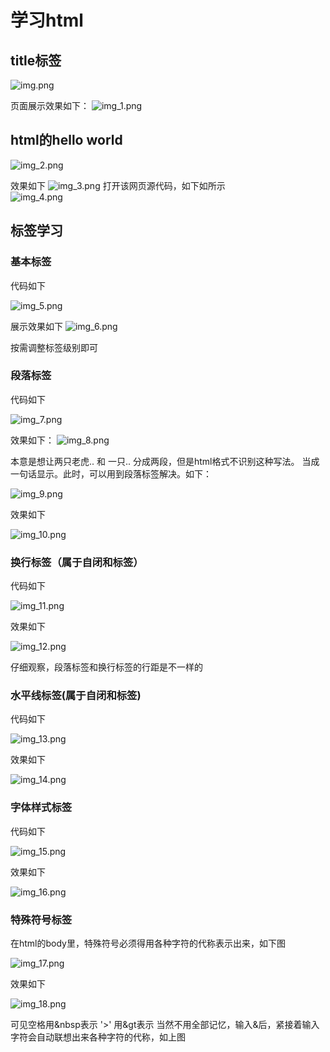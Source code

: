 # 学习html
## title标签
![img.png](img.png)

页面展示效果如下：
![img_1.png](img_1.png)

## html的hello world
![img_2.png](img_2.png)

效果如下
![img_3.png](img_3.png)
打开该网页源代码，如下如所示  
![img_4.png](img_4.png)

## 标签学习
### 基本标签
代码如下

![img_5.png](img_5.png)

展示效果如下
![img_6.png](img_6.png)

按需调整标签级别即可

### 段落标签
代码如下

![img_7.png](img_7.png)

效果如下：
![img_8.png](img_8.png)

本意是想让两只老虎.. 和 一只.. 分成两段，但是html格式不识别这种写法。
当成一句话显示。此时，可以用到段落标签解决。如下：

![img_9.png](img_9.png)

效果如下

![img_10.png](img_10.png)

### 换行标签（属于自闭和标签）
代码如下

![img_11.png](img_11.png)

效果如下

![img_12.png](img_12.png)

仔细观察，段落标签和换行标签的行距是不一样的

### 水平线标签(属于自闭和标签)
代码如下

![img_13.png](img_13.png)

效果如下

![img_14.png](img_14.png)

### 字体样式标签
代码如下

![img_15.png](img_15.png)

效果如下

![img_16.png](img_16.png)

### 特殊符号标签
在html的body里，特殊符号必须得用各种字符的代称表示出来，如下图

![img_17.png](img_17.png)

效果如下

![img_18.png](img_18.png)

可见空格用&nbsp表示
'>' 用&gt表示
当然不用全部记忆，输入&后，紧接着输入字符会自动联想出来各种字符的代称，如上图
